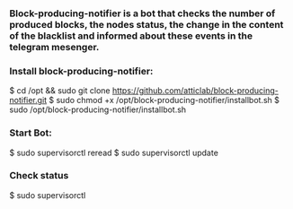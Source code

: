 ### Block-producing-notifier is a bot that checks the number of produced blocks, the nodes status, the change in the content of the blacklist and  informed about these events in the telegram mesenger. 
### Install block-producing-notifier:  
$ cd /opt && sudo git clone https://github.com/atticlab/block-producing-notifier.git 
$ sudo chmod +x /opt/block-producing-notifier/installbot.sh 
$ sudo /opt/block-producing-notifier/installbot.sh 
### Start Bot: 
$ sudo supervisorctl reread 
$ sudo supervisorctl update 
### Check status 
$ sudo supervisorctl 




